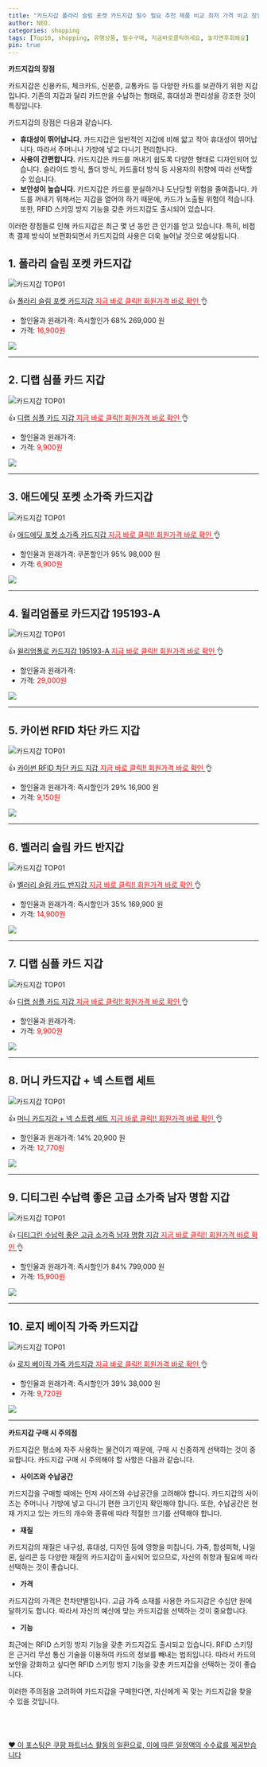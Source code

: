 ```yaml
---
title: "카드지갑 폴라리 슬림 포켓 카드지갑 필수 필요 추천 제품 비교 최저 가격 비교 장점 구매 후기 구매평"
author: NEO.
categories: shopping
tags: [Top10, shopping, 유행상품, 필수구매, 지금바로클릭하세요, 놓치면후회해요]
pin: true
---
```

**카드지갑의 장점**

카드지갑은 신용카드, 체크카드, 신분증, 교통카드 등 다양한 카드를 보관하기 위한 지갑입니다. 기존의 지갑과 달리 카드만을 수납하는 형태로, 휴대성과 편리성을 강조한 것이 특징입니다.

카드지갑의 장점은 다음과 같습니다.

* **휴대성이 뛰어납니다.** 카드지갑은 일반적인 지갑에 비해 얇고 작아 휴대성이 뛰어납니다. 따라서 주머니나 가방에 넣고 다니기 편리합니다.
* **사용이 간편합니다.** 카드지갑은 카드를 꺼내기 쉽도록 다양한 형태로 디자인되어 있습니다. 슬라이드 방식, 폴더 방식, 카드홀더 방식 등 사용자의 취향에 따라 선택할 수 있습니다.
* **보안성이 높습니다.** 카드지갑은 카드를 분실하거나 도난당할 위험을 줄여줍니다. 카드를 꺼내기 위해서는 지갑을 열어야 하기 때문에, 카드가 노출될 위험이 적습니다. 또한, RFID 스키밍 방지 기능을 갖춘 카드지갑도 출시되어 있습니다.

이러한 장점들로 인해 카드지갑은 최근 몇 년 동안 큰 인기를 얻고 있습니다. 특히, 비접촉 결제 방식이 보편화되면서 카드지갑의 사용은 더욱 늘어날 것으로 예상됩니다.

   

## 1. 폴라리 슬림 포켓 카드지갑

![카드지갑 TOP01](https://thumbnail10.coupangcdn.com/thumbnails/remote/490x490ex/image/vendor_inventory/a232/19ecadbd24241251af1950d812275cb7285ba1142b029e6d55b23a2313e7.jpg)


👍 [폴라리 슬림 포켓 카드지갑 <font color=red> 지금 바로 클릭!! 회원가격 바로 확인 </font> ](https://link.coupang.com/re/AFFSDP?lptag=AF3617701&subid=GithubCoopas&pageKey=7007200475&traceid=V0-153&itemId=17206413337&vendorItemId=84695179304) 👌 


- 할인율과 원래가격: 즉시할인가 68%  269,000   원
- 가격: <span style='color:red'>16,900원</span>

[![](/discount_price.png)](https://link.coupang.com/re/AFFSDP?lptag=AF3617701&subid=GithubCoopas&pageKey=7007200475&traceid=V0-153&itemId=17206413337&vendorItemId=84695179304)

---


   

## 2. 디랩 심플 카드 지갑

![카드지갑 TOP01](https://thumbnail6.coupangcdn.com/thumbnails/remote/490x490ex/image/retail/images/2020/06/24/15/0/e49e9291-569b-4d0f-9200-008ee8685a6b.jpg)


👍 [디랩 심플 카드 지갑 <font color=red> 지금 바로 클릭!! 회원가격 바로 확인 </font> ](https://link.coupang.com/re/AFFSDP?lptag=AF3617701&subid=GithubCoopas&pageKey=1410196660&traceid=V0-153&itemId=2446594123&vendorItemId=70952439804) 👌 


- 할인율과 원래가격: 
- 가격: <span style='color:red'>9,900원</span>

[![](/discount_price.png)](https://link.coupang.com/re/AFFSDP?lptag=AF3617701&subid=GithubCoopas&pageKey=1410196660&traceid=V0-153&itemId=2446594123&vendorItemId=70952439804)

---


   

## 3. 애드에딧 포켓 소가죽 카드지갑

![카드지갑 TOP01](https://thumbnail10.coupangcdn.com/thumbnails/remote/490x490ex/image/vendor_inventory/8404/6b3e319624d6c13ba9d48ae8ae51d6bf433c4b012ba3eee8c0995f639969.jpg)


👍 [애드에딧 포켓 소가죽 카드지갑 <font color=red> 지금 바로 클릭!! 회원가격 바로 확인 </font> ](https://link.coupang.com/re/AFFSDP?lptag=AF3617701&subid=GithubCoopas&pageKey=7282617057&traceid=V0-153&itemId=19380098416&vendorItemId=3078949358) 👌 


- 할인율과 원래가격: 쿠폰할인가 95%  98,000   원
- 가격: <span style='color:red'>6,900원</span>

[![](/discount_price.png)](https://link.coupang.com/re/AFFSDP?lptag=AF3617701&subid=GithubCoopas&pageKey=7282617057&traceid=V0-153&itemId=19380098416&vendorItemId=3078949358)

---


   

## 4. 윌리엄폴로 카드지갑 195193-A

![카드지갑 TOP01](https://thumbnail6.coupangcdn.com/thumbnails/remote/490x490ex/image/vendor_inventory/6a11/cc25dd47748902faf1269a5a0531f9485e5909902c12449a97a8498c9778.jpg)


👍 [윌리엄폴로 카드지갑 195193-A <font color=red> 지금 바로 클릭!! 회원가격 바로 확인 </font> ](https://link.coupang.com/re/AFFSDP?lptag=AF3617701&subid=GithubCoopas&pageKey=6654199073&traceid=V0-153&itemId=15256546792&vendorItemId=72421673930) 👌 


- 할인율과 원래가격: 
- 가격: <span style='color:red'>29,000원</span>

[![](/discount_price.png)](https://link.coupang.com/re/AFFSDP?lptag=AF3617701&subid=GithubCoopas&pageKey=6654199073&traceid=V0-153&itemId=15256546792&vendorItemId=72421673930)

---


   

## 5. 카이썬 RFID 차단 카드 지갑

![카드지갑 TOP01](https://thumbnail6.coupangcdn.com/thumbnails/remote/490x490ex/image/vendor_inventory/3720/c33a35997971288b82f9e7581b36439ef0ccd5406f55a7f479cb999d3cd4.jpg)


👍 [카이썬 RFID 차단 카드 지갑 <font color=red> 지금 바로 클릭!! 회원가격 바로 확인 </font> ](https://link.coupang.com/re/AFFSDP?lptag=AF3617701&subid=GithubCoopas&pageKey=6453787853&traceid=V0-153&itemId=14020184873&vendorItemId=87647732779) 👌 


- 할인율과 원래가격: 즉시할인가 29%  16,900   원
- 가격: <span style='color:red'>9,150원</span>

[![](/discount_price.png)](https://link.coupang.com/re/AFFSDP?lptag=AF3617701&subid=GithubCoopas&pageKey=6453787853&traceid=V0-153&itemId=14020184873&vendorItemId=87647732779)

---


   

## 6. 벨러리 슬림 카드 반지갑

![카드지갑 TOP01](https://thumbnail8.coupangcdn.com/thumbnails/remote/490x490ex/image/vendor_inventory/5caf/6615934d918e184d01139a5172c032ce413093fbf43b91f7d207cc019163.jpg)


👍 [벨러리 슬림 카드 반지갑 <font color=red> 지금 바로 클릭!! 회원가격 바로 확인 </font> ](https://link.coupang.com/re/AFFSDP?lptag=AF3617701&subid=GithubCoopas&pageKey=7687810672&traceid=V0-153&itemId=20550269679&vendorItemId=87626450218) 👌 


- 할인율과 원래가격: 즉시할인가 35%  169,900   원
- 가격: <span style='color:red'>14,900원</span>

[![](/discount_price.png)](https://link.coupang.com/re/AFFSDP?lptag=AF3617701&subid=GithubCoopas&pageKey=7687810672&traceid=V0-153&itemId=20550269679&vendorItemId=87626450218)

---


   

## 7. 디랩 심플 카드 지갑

![카드지갑 TOP01](https://thumbnail8.coupangcdn.com/thumbnails/remote/490x490ex/image/retail/images/939510893572292-ddb9cc6f-68a9-4d8b-9f43-d8d044722701.jpg)


👍 [디랩 심플 카드 지갑 <font color=red> 지금 바로 클릭!! 회원가격 바로 확인 </font> ](https://link.coupang.com/re/AFFSDP?lptag=AF3617701&subid=GithubCoopas&pageKey=1749096427&traceid=V0-153&itemId=2978734125&vendorItemId=70952439775) 👌 


- 할인율과 원래가격: 
- 가격: <span style='color:red'>9,900원</span>

[![](/discount_price.png)](https://link.coupang.com/re/AFFSDP?lptag=AF3617701&subid=GithubCoopas&pageKey=1749096427&traceid=V0-153&itemId=2978734125&vendorItemId=70952439775)

---


   

## 8. 머니 카드지갑 + 넥 스트랩 세트

![카드지갑 TOP01](https://thumbnail7.coupangcdn.com/thumbnails/remote/490x490ex/image/retail/images/4433437399282128-fb562001-5843-4333-9926-e4709be4403e.jpg)


👍 [머니 카드지갑 + 넥 스트랩 세트 <font color=red> 지금 바로 클릭!! 회원가격 바로 확인 </font> ](https://link.coupang.com/re/AFFSDP?lptag=AF3617701&subid=GithubCoopas&pageKey=5754324702&traceid=V0-153&itemId=9727443483&vendorItemId=77011246592) 👌 


- 할인율과 원래가격: 14%  20,900   원
- 가격: <span style='color:red'>12,770원</span>

[![](/discount_price.png)](https://link.coupang.com/re/AFFSDP?lptag=AF3617701&subid=GithubCoopas&pageKey=5754324702&traceid=V0-153&itemId=9727443483&vendorItemId=77011246592)

---


   

## 9. 디티그린 수납력 좋은 고급 소가죽 남자 명함 지갑

![카드지갑 TOP01](https://thumbnail7.coupangcdn.com/thumbnails/remote/490x490ex/image/vendor_inventory/a60d/6b2a942f536dd25a636896177542ad4813ffb0e4262b5c7d3385e6bc11ea.jpg)


👍 [디티그린 수납력 좋은 고급 소가죽 남자 명함 지갑 <font color=red> 지금 바로 클릭!! 회원가격 바로 확인 </font> ](https://link.coupang.com/re/AFFSDP?lptag=AF3617701&subid=GithubCoopas&pageKey=7476234934&traceid=V0-153&itemId=19518519570&vendorItemId=86913704084) 👌 


- 할인율과 원래가격: 즉시할인가 84%  799,000   원
- 가격: <span style='color:red'>15,900원</span>

[![](/discount_price.png)](https://link.coupang.com/re/AFFSDP?lptag=AF3617701&subid=GithubCoopas&pageKey=7476234934&traceid=V0-153&itemId=19518519570&vendorItemId=86913704084)

---


   

## 10. 로지 베이직 가죽 카드지갑

![카드지갑 TOP01](https://thumbnail10.coupangcdn.com/thumbnails/remote/490x490ex/image/rs_quotation_api/7etdkso6/b5f89a68d99c4f59a9b41331cb9ce160.jpg)


👍 [로지 베이직 가죽 카드지갑 <font color=red> 지금 바로 클릭!! 회원가격 바로 확인 </font> ](https://link.coupang.com/re/AFFSDP?lptag=AF3617701&subid=GithubCoopas&pageKey=6361936993&traceid=V0-153&itemId=13434375981&vendorItemId=84751718767) 👌 


- 할인율과 원래가격: 즉시할인가 39%  38,000   원
- 가격: <span style='color:red'>9,720원</span>

[![](/discount_price.png)](https://link.coupang.com/re/AFFSDP?lptag=AF3617701&subid=GithubCoopas&pageKey=6361936993&traceid=V0-153&itemId=13434375981&vendorItemId=84751718767)

---
**카드지갑 구매 시 주의점**

카드지갑은 평소에 자주 사용하는 물건이기 때문에, 구매 시 신중하게 선택하는 것이 중요합니다. 카드지갑 구매 시 주의해야 할 사항은 다음과 같습니다.

* **사이즈와 수납공간**

카드지갑을 구매할 때에는 먼저 사이즈와 수납공간을 고려해야 합니다. 카드지갑의 사이즈는 주머니나 가방에 넣고 다니기 편한 크기인지 확인해야 합니다. 또한, 수납공간은 현재 가지고 있는 카드의 개수와 종류에 따라 적절한 크기를 선택해야 합니다.

* **재질**

카드지갑의 재질은 내구성, 휴대성, 디자인 등에 영향을 미칩니다. 가죽, 합성피혁, 나일론, 실리콘 등 다양한 재질의 카드지갑이 출시되어 있으므로, 자신의 취향과 필요에 따라 선택하는 것이 좋습니다.

* **가격**

카드지갑의 가격은 천차만별입니다. 고급 가죽 소재를 사용한 카드지갑은 수십만 원에 달하기도 합니다. 따라서 자신의 예산에 맞는 카드지갑을 선택하는 것이 중요합니다.

* **기능**

최근에는 RFID 스키밍 방지 기능을 갖춘 카드지갑도 출시되고 있습니다. RFID 스키밍은 근거리 무선 통신 기술을 이용하여 카드의 정보를 빼내는 범죄입니다. 따라서 카드의 보안을 강화하고 싶다면 RFID 스키밍 방지 기능을 갖춘 카드지갑을 선택하는 것이 좋습니다.

이러한 주의점을 고려하여 카드지갑을 구매한다면, 자신에게 꼭 맞는 카드지갑을 찾을 수 있을 것입니다.<br><br><br><br><br> [ ❤  이 포스팅은 쿠팡 파트너스 활동의 일환으로, 이에 따른 일정액의 수수료를 제공받습니다](https://link.coupang.com/a/bcEFyh)